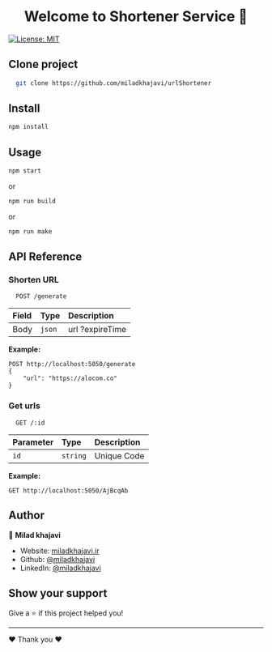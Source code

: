 <h1 align="center">Welcome to Shortener Service 👋</h1>
<p>
 
  <a href="#" target="_blank">
    <img alt="License: MIT" src="https://img.shields.io/badge/License-MIT-yellow.svg" />
  </a>
</p>

## Clone project

```bash
  git clone https://github.com/miladkhajavi/urlShortener
```

## Install

```sh
npm install
```

## Usage

```sh
npm start
```
or

```sh
npm run build
```
or

```sh
npm run make
```

## API Reference

### Shorten URL
```http
  POST /generate
```

| Field | Type   | Description  |
| :---- | :----- | :----------- |
| Body  | `json` | url ?expireTime |

**Example:**

```http
POST http://localhost:5050/generate
{
    "url": "https://alocom.co"
}
```

### Get urls

```http
  GET /:id
```

| Parameter | Type     | Description     |
| :-------- | :------- | :-------------- |
| `id`      | `string` | Unique Code |

**Example:**

```http
GET http://localhost:5050/AjBcqAb
```
## Author

👤 **Milad khajavi**

* Website: [miladkhajavi.ir](https://miladkhajavi.ir)
* Github: [@miladkhajavi](https://github.com/miladkhajavi)
* LinkedIn: [@miladkhajavi](https://linkedin.com/in/miladkhajavi)

## Show your support

Give a ⭐️ if this project helped you!

***

 ❤️ Thank you ❤️
